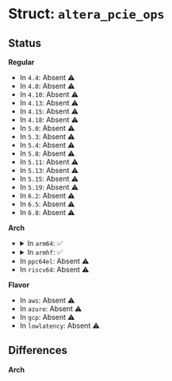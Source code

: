 # Struct: <code>altera_pcie_ops</code>

## Status
<b>Regular</b>
<ul>
<li>
In <code>4.4</code>: Absent ⚠️
</li>
<li>
In <code>4.8</code>: Absent ⚠️
</li>
<li>
In <code>4.10</code>: Absent ⚠️
</li>
<li>
In <code>4.13</code>: Absent ⚠️
</li>
<li>
In <code>4.15</code>: Absent ⚠️
</li>
<li>
In <code>4.18</code>: Absent ⚠️
</li>
<li>
In <code>5.0</code>: Absent ⚠️
</li>
<li>
In <code>5.3</code>: Absent ⚠️
</li>
<li>
In <code>5.4</code>: Absent ⚠️
</li>
<li>
In <code>5.8</code>: Absent ⚠️
</li>
<li>
In <code>5.11</code>: Absent ⚠️
</li>
<li>
In <code>5.13</code>: Absent ⚠️
</li>
<li>
In <code>5.15</code>: Absent ⚠️
</li>
<li>
In <code>5.19</code>: Absent ⚠️
</li>
<li>
In <code>6.2</code>: Absent ⚠️
</li>
<li>
In <code>6.5</code>: Absent ⚠️
</li>
<li>
In <code>6.8</code>: Absent ⚠️
</li>
</ul>
<b>Arch</b>
<ul>
<li>
<details>
<summary>In <code>arm64</code>: ✅</summary>

```c
struct altera_pcie_ops {
    int (*tlp_read_pkt)(struct altera_pcie *, u32 *);
    void (*tlp_write_pkt)(struct altera_pcie *, u32 *, u32, bool);
    bool (*get_link_status)(struct altera_pcie *);
    int (*rp_read_cfg)(struct altera_pcie *, int, int, u32 *);
    int (*rp_write_cfg)(struct altera_pcie *, u8, int, int, u32);
};
```
</details>
</li>
<li>
<details>
<summary>In <code>armhf</code>: ✅</summary>

```c
struct altera_pcie_ops {
    int (*tlp_read_pkt)(struct altera_pcie *, u32 *);
    void (*tlp_write_pkt)(struct altera_pcie *, u32 *, u32, bool);
    bool (*get_link_status)(struct altera_pcie *);
    int (*rp_read_cfg)(struct altera_pcie *, int, int, u32 *);
    int (*rp_write_cfg)(struct altera_pcie *, u8, int, int, u32);
};
```
</details>
</li>
<li>
In <code>ppc64el</code>: Absent ⚠️
</li>
<li>
In <code>riscv64</code>: Absent ⚠️
</li>
</ul>
<b>Flavor</b>
<ul>
<li>
In <code>aws</code>: Absent ⚠️
</li>
<li>
In <code>azure</code>: Absent ⚠️
</li>
<li>
In <code>gcp</code>: Absent ⚠️
</li>
<li>
In <code>lowlatency</code>: Absent ⚠️
</li>
</ul>

## Differences
<b>Arch</b>
<ul>
</ul>
